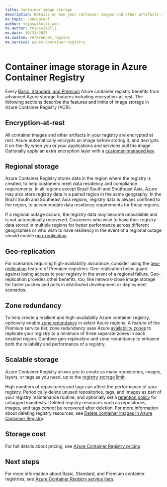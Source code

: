 ```yaml
---
title: Container image storage 
description: Details on how your container images and other artifacts are stored in Azure Container Registry, including security, redundancy, and capacity.
ms.topic: conceptual
author: tejaswikolli-web
ms.author: tejaswikolli
ms.date: 10/31/2023
ms.custom: references_regions
ms.service: azure-container-registry
---
```


# Container image storage in Azure Container Registry

Every [Basic, Standard, and Premium](container-registry-skus.md) Azure container registry benefits from advanced Azure storage features including encryption-at-rest. The following sections describe the features and limits of image storage in Azure Container Registry (ACR).

## Encryption-at-rest

All container images and other artifacts in your registry are encrypted at rest. Azure automatically encrypts an image before storing it, and decrypts it on-the-fly when you or your applications and services pull the image. Optionally apply an extra encryption layer with a [customer-managed key](tutorial-enable-customer-managed-keys.md).

## Regional storage

Azure Container Registry stores data in the region where the registry is created, to help customers meet data residency and compliance requirements. In all regions except Brazil South and Southeast Asia, Azure may also store registry data in a paired region in the same geography. In the Brazil South and Southeast Asia regions, registry data is always confined to the region, to accommodate data residency requirements for those regions.

If a regional outage occurs, the registry data may become unavailable and is not automatically recovered. Customers who wish to have their registry data stored in multiple regions for better performance across different geographies or who wish to have resiliency in the event of a regional outage should enable [geo-replication](container-registry-geo-replication.md).

## Geo-replication

For scenarios requiring high-availability assurance, consider using the [geo-replication](container-registry-geo-replication.md) feature of Premium registries. Geo-replication helps guard against losing access to your registry in the event of a regional failure. Geo-replication provides other benefits, too, like network-close image storage for faster pushes and pulls in distributed development or deployment scenarios.

## Zone redundancy

To help create a resilient and high-availability Azure container registry, optionally enable [zone redundancy](zone-redundancy.md) in select Azure regions. A feature of the Premium service tier, zone redundancy uses Azure [availability zones](../availability-zones/az-overview.md) to replicate your registry to a minimum of three separate zones in each enabled region. Combine geo-replication and zone redundancy to enhance both the reliability and performance of a registry. 

## Scalable storage

Azure Container Registry allows you to create as many repositories, images, layers, or tags as you need, up to the [registry storage limit](container-registry-skus.md#service-tier-features-and-limits). 

High numbers of repositories and tags can affect the performance of your registry. Periodically delete unused repositories, tags, and images as part of your registry maintenance routine, and optionally set a [retention policy](container-registry-retention-policy.md) for untagged manifests. Deleted registry resources such as repositories, images, and tags *cannot* be recovered after deletion. For more information about deleting registry resources, see [Delete container images in Azure Container Registry](container-registry-delete.md).

## Storage cost

For full details about pricing, see [Azure Container Registry pricing][pricing].

## Next steps

For more information about Basic, Standard, and Premium container registries, see [Azure Container Registry service tiers](container-registry-skus.md).

<!-- IMAGES -->

<!-- LINKS - External -->
[pricing]: https://aka.ms/acr/pricing

<!-- LINKS - Internal -->
